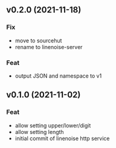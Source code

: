 ## v0.2.0 (2021-11-18)

### Fix

- move to sourcehut
- rename to linenoise-server

### Feat

- output JSON and namespace to v1

## v0.1.0 (2021-11-02)

### Feat

- allow setting upper/lower/digit
- allow setting length
- initial commit of linenoise http service
